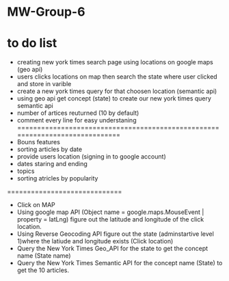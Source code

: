 # MW-Group-6

to do list
================================================
- creating new york times search page using locations on google maps (geo api)
- users clicks locations on map then search the state where user clicked and store in varible 
- create a new york times query for that choosen location (semantic api) 
- using geo api get concept (state) to create our new york times query semantic api
- number of artices reuturned (10 by default)
- comment every line for easy understaning 
=============================================================================
- Bouns features 
- sorting articles by date 
- provide users location (signing in to google account)
- dates staring and ending 
- topics 
- sorting atricles by popularity
  
=============================

- Click on MAP
- Using google map API (Object name = google.maps.MouseEvent | property = latLng) figure out the latitude and longitude of the click location.
- Using Reverse Geocoding API figure out the state (adminstartive level 1)where the latiude and longitude exists (Click location)
- Query the New York Times Geo_API for the state to get the concept name (State name)
- Query the New York Times Semantic API for the concept name (State) to get the 10 articles. 